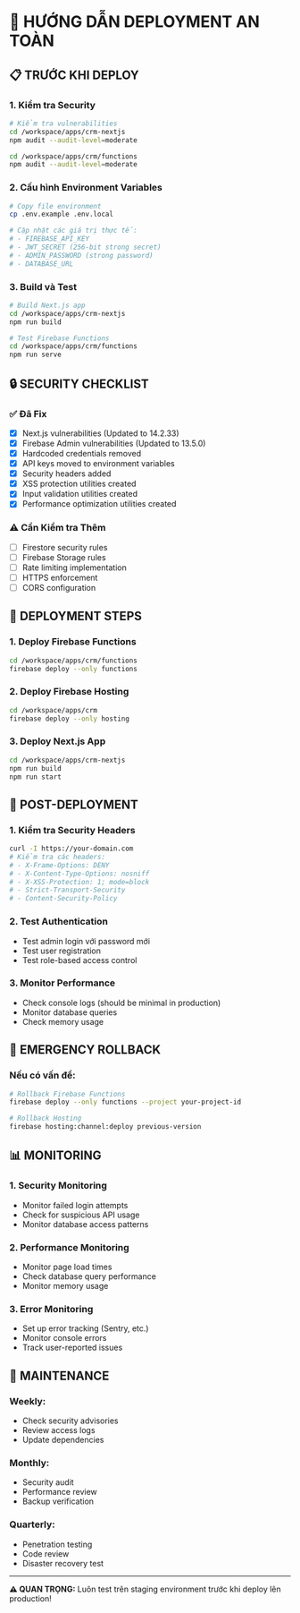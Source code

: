 # 🚀 HƯỚNG DẪN DEPLOYMENT AN TOÀN

## 📋 TRƯỚC KHI DEPLOY

### 1. **Kiểm tra Security**
```bash
# Kiểm tra vulnerabilities
cd /workspace/apps/crm-nextjs
npm audit --audit-level=moderate

cd /workspace/apps/crm/functions
npm audit --audit-level=moderate
```

### 2. **Cấu hình Environment Variables**
```bash
# Copy file environment
cp .env.example .env.local

# Cập nhật các giá trị thực tế:
# - FIREBASE_API_KEY
# - JWT_SECRET (256-bit strong secret)
# - ADMIN_PASSWORD (strong password)
# - DATABASE_URL
```

### 3. **Build và Test**
```bash
# Build Next.js app
cd /workspace/apps/crm-nextjs
npm run build

# Test Firebase Functions
cd /workspace/apps/crm/functions
npm run serve
```

## 🔒 SECURITY CHECKLIST

### ✅ **Đã Fix**
- [x] Next.js vulnerabilities (Updated to 14.2.33)
- [x] Firebase Admin vulnerabilities (Updated to 13.5.0)
- [x] Hardcoded credentials removed
- [x] API keys moved to environment variables
- [x] Security headers added
- [x] XSS protection utilities created
- [x] Input validation utilities created
- [x] Performance optimization utilities created

### ⚠️ **Cần Kiểm tra Thêm**
- [ ] Firestore security rules
- [ ] Firebase Storage rules
- [ ] Rate limiting implementation
- [ ] HTTPS enforcement
- [ ] CORS configuration

## 🚀 DEPLOYMENT STEPS

### 1. **Deploy Firebase Functions**
```bash
cd /workspace/apps/crm/functions
firebase deploy --only functions
```

### 2. **Deploy Firebase Hosting**
```bash
cd /workspace/apps/crm
firebase deploy --only hosting
```

### 3. **Deploy Next.js App**
```bash
cd /workspace/apps/crm-nextjs
npm run build
npm run start
```

## 🔧 POST-DEPLOYMENT

### 1. **Kiểm tra Security Headers**
```bash
curl -I https://your-domain.com
# Kiểm tra các headers:
# - X-Frame-Options: DENY
# - X-Content-Type-Options: nosniff
# - X-XSS-Protection: 1; mode=block
# - Strict-Transport-Security
# - Content-Security-Policy
```

### 2. **Test Authentication**
- Test admin login với password mới
- Test user registration
- Test role-based access control

### 3. **Monitor Performance**
- Check console logs (should be minimal in production)
- Monitor database queries
- Check memory usage

## 🚨 EMERGENCY ROLLBACK

### Nếu có vấn đề:
```bash
# Rollback Firebase Functions
firebase deploy --only functions --project your-project-id

# Rollback Hosting
firebase hosting:channel:deploy previous-version
```

## 📊 MONITORING

### 1. **Security Monitoring**
- Monitor failed login attempts
- Check for suspicious API usage
- Monitor database access patterns

### 2. **Performance Monitoring**
- Monitor page load times
- Check database query performance
- Monitor memory usage

### 3. **Error Monitoring**
- Set up error tracking (Sentry, etc.)
- Monitor console errors
- Track user-reported issues

## 🔄 MAINTENANCE

### Weekly:
- Check security advisories
- Review access logs
- Update dependencies

### Monthly:
- Security audit
- Performance review
- Backup verification

### Quarterly:
- Penetration testing
- Code review
- Disaster recovery test

---

**⚠️ QUAN TRỌNG:** Luôn test trên staging environment trước khi deploy lên production!